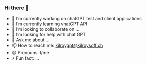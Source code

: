 ### Hi there 👋

- 🔭 I’m currently working on chatGPT test and client applications
- 🌱 I’m currently learning vhatGPT API
- 👯 I’m looking to collaborate on ...
- 🤔 I’m looking for help with chat GPT
- 💬 Ask me about ...
- 📫 How to reach me: kilroygpt@kilroysoft.ch
- 😄 Pronouns: I/me
- ⚡ Fun fact: ...
